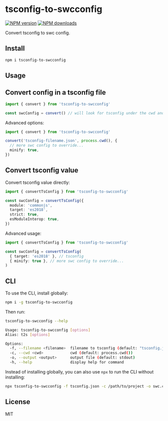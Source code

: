 # tsconfig-to-swcconfig

[![NPM version](https://img.shields.io/npm/v/tsconfig-to-swcconfig.svg?style=flat)](https://npmjs.org/package/tsconfig-to-swcconfig)
[![NPM downloads](https://img.shields.io/npm/dm/tsconfig-to-swcconfig.svg?style=flat)](https://npmjs.org/package/tsconfig-to-swcconfig)

Convert tsconfig to swc config.

## Install

```bash
npm i tsconfig-to-swcconfig
```

## Usage

## Convert config in a tsconfig file

```typescript
import { convert } from 'tsconfig-to-swcconfig'

const swcConfig = convert() // will look for tsconfig under the cwd and convert it to swc config
```

Advanced options:

```typescript
import { convert } from 'tsconfig-to-swcconfig'

convert('tsconfig-filename.json', process.cwd(), {
  // more swc config to override...
  minify: true,
})
```

## Convert tsconfig value

Convert tsconfig value directly:

```typescript
import { convertTsConfig } from 'tsconfig-to-swcconfig'

const swcConfig = convertTsConfig({
  module: 'commonjs',
  target: 'es2018',
  strict: true,
  esModuleInterop: true,
})
```

Advanced usage:

```typescript
import { convertTsConfig } from 'tsconfig-to-swcconfig'

const swcConfig = convertTsConfig(
  { target: 'es2018' }, // tsconfig
  { minify: true }, // more swc config to override...
)
```

## CLI

To use the CLI, install globally:

```bash
npm i -g tsconfig-to-swcconfig
```

Then run:

```bash
tsconfig-to-swcconfig --help
```

```bash
Usage: tsconfig-to-swcconfig [options]
Alias: t2s [options]

Options:
  -f, --filename <filename>  filename to tsconfig (default: "tsconfig.json")
  -c, --cwd <cwd>            cwd (default: process.cwd())
  -o, --output <output>      output file (default: stdout)
  -h, --help                 display help for command
```

Instead of installing globally, you can also use `npx` to run the CLI without installing:

```bash
npx tsconfig-to-swcconfig -f tsconfig.json -c /path/to/project -o swc.config.js
```

## License

MIT
